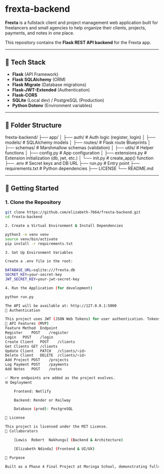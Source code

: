# frexta-backend

**Frexta** is a fullstack client and project management web application built for freelancers and small agencies to help organize their clients, projects, payments, and notes in one place.

This repository contains the **Flask REST API backend** for the Frexta app.

---

## 🔧 Tech Stack

- **Flask** (API Framework)
- **Flask SQLAlchemy** (ORM)
- **Flask Migrate** (Database migrations)
- **Flask-JWT-Extended** (Authentication)
- **Flask-CORS**
- **SQLite** (Local dev) / PostgreSQL (Production)
- **Python Dotenv** (Environment variables)

---

## 📁 Folder Structure

frexta-backend/
├── app/
│ ├── auth/ # Auth logic (register, login)
│ ├── models/ # SQLAlchemy models
│ ├── routes/ # Flask route Blueprints
│ ├── schemas/ # Marshmallow schemas (validation)
│ ├── utils/ # Helper functions
│ ├── config.py # App configuration
│ ├── extensions.py # Extension initialization (db, jwt, etc.)
│ └── init.py # create_app() function
├── .env # Secret keys and DB URL
├── run.py # Entry point
├── requirements.txt # Python dependencies
├── LICENSE
└── README.md


---

## 🚀 Getting Started

### 1. Clone the Repository

```bash
git clone https://github.com/elizabeth-7664/frexta-backend.git
cd frexta-backend

2. Create a Virtual Environment & Install Dependencies

python3 -m venv venv
source venv/bin/activate
pip install -r requirements.txt

3. Set Up Environment Variables

Create a .env file in the root:

DATABASE_URL=sqlite:///frexta.db
SECRET_KEY=your-secret-key
JWT_SECRET_KEY=your-jwt-secret-key

4. Run the Application (for development)

python run.py

The API will be available at: http://127.0.0.1:5000
🔐 Authentication

This project uses JWT (JSON Web Tokens) for user authentication. Tokens are issued on login and are required for accessing protected routes.
🧪 API Features (MVP)
Feature	Method	Endpoint
Register	POST	/register
Login	POST	/login
Create Client	POST	/clients
Get Clients	GET	/clients
Update Client	PATCH	/clients/<id>
Delete Client	DELETE	/clients/<id>
Add Project	POST	/projects
Log Payment	POST	/payments
Add Notes	POST	/notes

✅ More endpoints are added as the project evolves.
🌐 Deployment

    Frontend: Netlify

    Backend: Render or Railway

    Database (prod): PostgreSQL

📄 License

This project is licensed under the MIT License.
🤝 Collaborators

    [Lewis  Robert  Nakhungu] (Backend & Architecture)

    [Elizabeth Ndinda] (Frontend & UI/UX)

🧠 Purpose

Built as a Phase 4 Final Project at Moringa School, demonstrating fullstack skills in building modern, scalable web applications using Flask + React.
